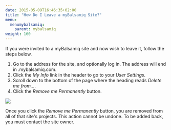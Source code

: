 ```yaml
---
date: 2015-05-09T16:46:35+02:00
title: "How Do I Leave a myBalsamiq Site?"
menu:
  menumybalsamiq:
    parent: mybalsamiq
weight: 160
---
```


If you were invited to a myBalsamiq site and now wish to leave it, follow the steps below.

1.  Go to the address for the site, and optionally log in. The address will end in .mybalsamiq.com.
2.  Click the _My Info_ link in the header to go to your _User Settings_.
3.  Scroll down to the bottom of the page where the heading reads _Delete me from..._.
4.  Click the _Remove me Permanently_ button.

[![](https://media.balsamiq.com/img/support/prodfaqs/myb-leave-site.png)](https://media.balsamiq.com/img/support/prodfaqs/myb-leave-site.png)

Once you click the _Remove me Permanently_ button, you are removed from all of that site's projects. This action cannot be undone. To be added back, you must contact the site owner.
